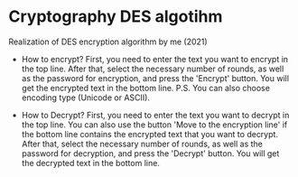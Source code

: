 # Cryptography DES algotihm
Realization of DES encryption algorithm by me (2021)
- How to encrypt?
First, you need to enter the text you want to encrypt in the top line. 
After that, select the necessary number of rounds, as well as the password for encryption, and press the 'Encrypt' button. 
You will get the encrypted text in the bottom line.
P.S. You can also choose encoding type (Unicode or ASCII).

- How to Decrypt?
First, you need to enter the text you want to decrypt in the top line. 
You can also use the button 'Move to the encryption line' if the bottom line contains the encrypted text that you want to decrypt.
After that, select the necessary number of rounds, as well as the password for decryption, and press the 'Decrypt' button. 
You will get the decrypted text in the bottom line.
